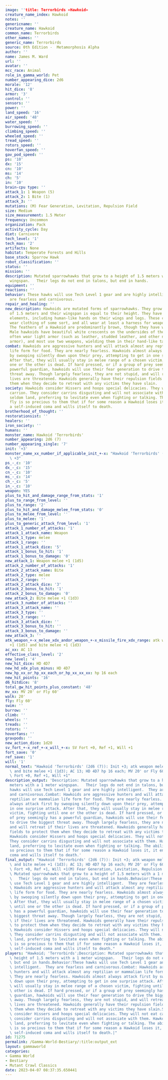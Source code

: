 ```yaml
---
image: ''title: Terrorbirds «Hawkoid»
creature_name_index: Hawkoid
notes: ''
genericname: ''
creature_name: Hawkoid
common_name: Terrorbirds
other_names: ''
generic_name: Terrorbirds
source: 0th Edition -  Metamorphosis Alpha
author: ''
name: James M. Ward
url: ''
avatar: ''
mcc_race: Animal
role_in_gamma_world: Pet
number_appearing_dice: 2d6
morale: '12'
hit_dice: '8'
armor: '3'
control: ''
sensors: ''
power: ''
land_speed: '16'
air_speed: '48'
water_speed: ''
burrowing_speed: ''
climbing_speed: ''
wheeled_speed: ''
tread_speed: ''
rotors_speed: ''
hoverfan_speed: ''
gav_pod_speed: ''
ps: '10'
dx: '15'
cn: '10'
ms: '14'
ch: '5'
in: '10'
brain-cpu type: ''
attack_1: 1 Weapon (5)
attack_2: 1 Bite (1)
attack_3: ''
mutations: (M) Fear Generation, Levitation, Repulsion Field
size: Medium
size_measurement: 1.5 Meter
frequency: Uncommon
organization: Pack
activity_cycle: Day
diet: Carnivore
tech_level: '1'
tech_max: '2'
artifacts: None
habitat: Temperate Forests and Hills
base_stock: Sparrow Hawk
robot_classification: ''
status: ''
mission: ''
description: Mutated sparrowhawks that grow to a height of 1.5 meters with a 1 meter
  wingspan.   Their legs do not end in talons, but end in hands.
equipment: ''
reactions: ''
behavior: These hawks will use Tech Level 1 gear and are highly intelligent.  They
  are fearless and carnivorous.
repair_and_healing: ''
new_description: Hawkoids are mutated forms of sparrowhawks. They grow to a height
  of 1.5 meters and their wingspan is equal to their height. They have many human
  elements, including human-like hands on their wings and legs. These creatures usually
  wear clothing of some sort, and all wear at least a harness for weapons and equipment.
  The feathers of a Hawkoid are predominantly brown, though they have white markings.
  Male hawkoids have beautiful white crescents on the undersides of their wings. They
  often wear light armor (such as leather, studded leather, and other non-bulky, non-metallic
  armor), and most use two weapons, wielding them in their hand-like talons.
combat: Hawkoids are aggressive hunters and will attack almost any reptilian or mammalian
  life form for food. They are nearly fearless. Hawkoids almost always attack first
  by swooping silently down upon their prey, attempting to get in one surprise attack.
  After that, they will usually stay in melee range of a chosen victim, fighting until
  one or the other is dead. If hard pressed, or if a group of prey seemingly has a
  powerful guardian, hawkoids will use their fear generation to drive the biggest
  threat away. Though largely fearless, they are not stupid, and will retreat if their
  lives are threatened. Hawkoids generally have their repulsion fields to protect
  them when they decide to retreat with any victims they have slain.
society: Hawkoids consider Hissers and hoops special delicacies. They will not eat
  carrion. They consider carrins disgusting and will not associate with them. Hawkoids
  seldom land, preferring to levitate even when fighting or talking. The ability to
  fly is so precious to them that if for some reason a Hawkoid loses it, it enters
  a self-induced coma and wills itself to death.
brotherhood_of_thought: ''
restorationsist: ''
healers: ''
iron_society: ''
humans: ''
monster_name: Hawkoid 'Terrorbirds'
number_appearing: 2d6 (7)
number_appearing_single: '7'
init: '+3'
monster_name_xx_number_if_applicable_init_+-x: "Hawkoid 'Terrorbirds' (2d6 (7)): Init\
  \ +3"
ps_-_c: '10'
dx_-_c: '15'
cn_-_c: '10'
ms_-_c: '14'
ch_-_c: '5'
in_-_c: '10'
weapon: YES
plus_to_hit_and_damage_range_from_stats: '1'
plus_to_range_from_level: ''
plus_to_range: '2'
plus_to_hit_and_damage_melee_from_stats: '0'
plus_to_melee_from_level: ''
plus_to_melee: '1'
plus_to_generic_attack_from_level: '1'
attack_1_number_of_attacks: '1'
attack_1_attack_name: Weapon
attack_1_type: melee
attack_1_range: ''
attack_1_attack_dice: '5'
attack_1_bonus_to_hit: '1'
attack_1_bonus_to_damage: '0'
new_attack_1: Weapon melee +1 (1d5)
attack_2_number_of_attacks: '1'
attack_2_attack_name: Bite
attack_2_type: melee
attack_2_range: ''
attack_2_attack_dice: '3'
attack_2_bonus_to_hit: '1'
attack_2_bonus_to_damage: '0'
new_attack_2: Bite melee +1 (1d3)
attack_3_number_of_attacks: ''
attack_3_attack_name: ''
attack_3_type: ''
attack_3_range: ''
attack_3_attack_dice: ''
attack_3_bonus_to_hit: ''
attack_3_bonus_to_damage: ''
new_attack_3: ''
atk_weapon_+-x_melee_xdx_andor_weapon_+-x_missile_fire_xdx_range: atk weapon melee
  +1 (1d5) and bite melee +1 (1d3)
ac_xx: AC 13
effective_class_level: '2'
new_level: '4'
new_hit_dice: HD 4D7
new_hd_xdx_plus_minus: HD 4D7
new_hp_xx_or_hp_xx_each_or_hp_xx_xx_xx: hp 16 each
new_hit_points: '16'
d6_hitdice: '8'
total_gw_hit_points_plus_constant: '48'
mv_xx: MV 20' or Fly 60'
walk: 20'
fly: Fly 60'
swim: ''
burrow: ''
climb: ''
wheels: ''
treads: ''
rotors: ''
hoverfans: ''
gravpods: ''
new_action_dice: 1d20
sv_fort_+-x_ref_+-x_will_+-x: SV Fort +0, Ref +1, Will +1
fort_save: '0'
ref_save: '1'
will: '1'
normal_text: "Hawkoid 'Terrorbirds' (2d6 (7)): Init +3; atk weapon melee +1 (1d5)\
  \ and bite melee +1 (1d3); AC 13; HD 4D7 hp 16 each; MV 20' or Fly 60' ; 1d20; SV\
  \ Fort +0, Ref +1, Will +1"
description_output: 'Description: Mutated sparrowhawks that grow to a height of 1.5
  meters with a 1 meter wingspan.   Their legs do not end in talons, but end in hands.Behavior:These
  hawks will use Tech Level 1 gear and are highly intelligent.  They are fearless
  and carnivorous.Combat: Hawkoids are aggressive hunters and will attack almost any
  reptilian or mammalian life form for food. They are nearly fearless. Hawkoids almost
  always attack first by swooping silently down upon their prey, attempting to get
  in one surprise attack. After that, they will usually stay in melee range of a chosen
  victim, fighting until one or the other is dead. If hard pressed, or if a group
  of prey seemingly has a powerful guardian, hawkoids will use their fear generation
  to drive the biggest threat away. Though largely fearless, they are not stupid,
  and will retreat if their lives are threatened. Hawkoids generally have their repulsion
  fields to protect them when they decide to retreat with any victims they have slain.Society:
  Hawkoids consider Hissers and hoops special delicacies. They will not eat carrion.
  They consider carrins disgusting and will not associate with them. Hawkoids seldom
  land, preferring to levitate even when fighting or talking. The ability to fly is
  so precious to them that if for some reason a Hawkoid loses it, it enters a self-induced
  coma and wills itself to death.'
final_output: "Hawkoid 'Terrorbirds' (2d6 (7)): Init +3; atk weapon melee +1 (1d5)\
  \ and bite melee +1 (1d3); AC 13; HD 4D7 hp 16 each; MV 20' or Fly 60' ; 1d20; SV\
  \ Fort +0, Ref +1, Will +1(M) Fear Generation, Levitation, Repulsion FieldDescription:\
  \ Mutated sparrowhawks that grow to a height of 1.5 meters with a 1 meter wingspan.\
  \   Their legs do not end in talons, but end in hands.Behavior:These hawks will\
  \ use Tech Level 1 gear and are highly intelligent.  They are fearless and carnivorous.Combat:\
  \ Hawkoids are aggressive hunters and will attack almost any reptilian or mammalian\
  \ life form for food. They are nearly fearless. Hawkoids almost always attack first\
  \ by swooping silently down upon their prey, attempting to get in one surprise attack.\
  \ After that, they will usually stay in melee range of a chosen victim, fighting\
  \ until one or the other is dead. If hard pressed, or if a group of prey seemingly\
  \ has a powerful guardian, hawkoids will use their fear generation to drive the\
  \ biggest threat away. Though largely fearless, they are not stupid, and will retreat\
  \ if their lives are threatened. Hawkoids generally have their repulsion fields\
  \ to protect them when they decide to retreat with any victims they have slain.Society:\
  \ Hawkoids consider Hissers and hoops special delicacies. They will not eat carrion.\
  \ They consider carrins disgusting and will not associate with them. Hawkoids seldom\
  \ land, preferring to levitate even when fighting or talking. The ability to fly\
  \ is so precious to them that if for some reason a Hawkoid loses it, it enters a\
  \ self-induced coma and wills itself to death."
players: "Hawkoid; 'Terrorbirds';Description: Mutated sparrowhawks that grow to a\
  \ height of 1.5 meters with a 1 meter wingspan.   Their legs do not end in talons,\
  \ but end in hands.Behavior:These hawks will use Tech Level 1 gear and are highly\
  \ intelligent.  They are fearless and carnivorous.Combat: Hawkoids are aggressive\
  \ hunters and will attack almost any reptilian or mammalian life form for food.\
  \ They are nearly fearless. Hawkoids almost always attack first by swooping silently\
  \ down upon their prey, attempting to get in one surprise attack. After that, they\
  \ will usually stay in melee range of a chosen victim, fighting until one or the\
  \ other is dead. If hard pressed, or if a group of prey seemingly has a powerful\
  \ guardian, hawkoids will use their fear generation to drive the biggest threat\
  \ away. Though largely fearless, they are not stupid, and will retreat if their\
  \ lives are threatened. Hawkoids generally have their repulsion fields to protect\
  \ them when they decide to retreat with any victims they have slain.Society: Hawkoids\
  \ consider Hissers and hoops special delicacies. They will not eat carrion. They\
  \ consider carrins disgusting and will not associate with them. Hawkoids seldom\
  \ land, preferring to levitate even when fighting or talking. The ability to fly\
  \ is so precious to them that if for some reason a Hawkoid loses it, it enters a\
  \ self-induced coma and wills itself to death.|"
id: 71275
permalink: /Gamma-World-Bestiary/:title:output_ext
layout: gammaworld
categories:
- Gamma World
- Bestiary
- Mutant Crawl Classics
date: 2023-04-07 08:37:35.650441
---
```

